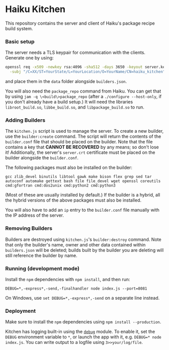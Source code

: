 Haiku Kitchen
==========================
This repository contains the server and client of Haiku's package recipe build
system.

### Basic setup
The server needs a TLS keypair for communication with the clients. Generate one
by using:
```bash
openssl req -x509 -newkey rsa:4096 -sha512 -days 3650 -keyout server.key -nodes -out server.crt \
  -subj "/C=XX/ST=YourState/L=YourLocation/O=YourName/CN=haiku_kitchen"
```
and place them in the `data` folder alongside `builders.json`.

You will also need the `package_repo` command from Haiku. You can get that
by using `jam -q \<build\>package_repo` (after a `./configure --host-only`,
if you don't already have a build setup.) It will need the libraries
`libroot_build.so`, `libbe_build.so`, and `libpackage_build.so` to run.

### Adding Builders
The `kitchen.js` script is used to manage the server. To create a new builder,
use the `builder:create` command. The script will return the contents of the
`builder.conf` file that should be placed on the builder. Note that the file
contains a key that **CANNOT BE RECOVERED** by any means; so don't lose it!
Additionally, the server's `server.crt` certificate must be placed on the builder
alongside the `builder.conf`.

The following packages must also be installed on the builder:
```
gcc zlib_devel binutils libtool gawk make bison flex grep sed tar autoconf automake gettext bash file file_devel wget openssl coreutils cmd:gfortran cmd:dos2unix cmd:python2 cmd:python3
```
(Most of these are usually installed by default.) If the builder is a hybrid,
all the hybrid versions of the above packages must also be installed.

You will also have to add an `ip` entry to the `builder.conf` file manually
with the IP address of the server.

### Removing Builders
Builders are destroyed using `kitchen.js`'s `builder:destroy` command. Note
that only the builder's name, owner and other data contained within
`builders.json` will be deleted; builds built by the builder you are
deleting will still reference the builder by name.

### Running (development mode)
Install the `npm` dependencies with `npm install`, and then run:
```
DEBUG=*,-express*,-send,-finalhandler node index.js --port=8081
```
On Windows, use `set DEBUG=*,-express*,-send` on a separate line instead.

### Deployment
Make sure to install the `npm` dependencies using `npm install --production`.

Kitchen has logging built-in using the
[`debug`](https://github.com/visionmedia/debug) module. To enable it,
set the `DEBUG` environment variable to `*`, or launch the app with it,
e.g. `DEBUG=* node index.js`. You can write output to a logfile using
`3>>your/log/file`.
